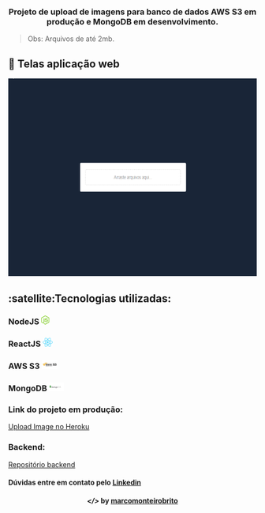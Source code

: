 <h3 align="center">Projeto de upload de imagens para banco de dados AWS S3 em produção e MongoDB em desenvolvimento.</h3>

> Obs: Arquivos de até 2mb.

## 🚀 Telas aplicação web 

<p align="center">
	<img src="imagens/uploadImage.gif" width="700" height="400"/>
</p>

<h2><strong>:satellite:Tecnologias utilizadas:</strong></h2>

<h3>NodeJS <img src="imagens/node.png" alt="node" height="18"> </h3>
<h3>ReactJS <img src="imagens/react.png" alt="react" height="18"> </h3>
<h3>AWS S3 <img src="imagens/s3.png" alt="typescript" height="18"> </h3>
<h3>MongoDB<img src="imagens/mongodb.png" alt="mongodb" height="18"> </h3> 

<h3>Link do projeto em produção:</h3>
<a href="https://uploadimage-frontend-reactjs.herokuapp.com/" target="_blank">Upload Image no Heroku</a>

<h3>Backend:</h3>
<a href="https://github.com/marcomonteirobrito/uploadImage-backend-nodejs" target="_blank">Repositório backend</a>

<h4>Dúvidas entre em contato pelo <a href="https://www.linkedin.com/in/marco-antonio-monteiro-de-brito-541ba0144/" target="_blank">Linkedin</a> </h4>

<h4 align="center"> <em>&lt;/&gt;</em> by <a href="https://github.com/marcomonteirobrito" target="_blank">marcomonteirobrito</a> </h4>